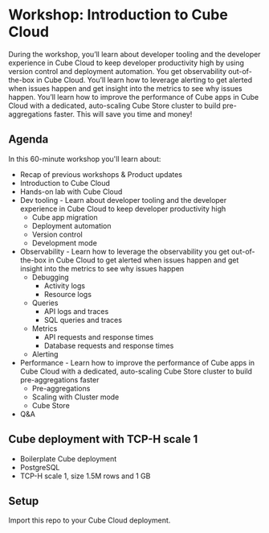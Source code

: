# Workshop: Introduction to Cube Cloud

During the workshop, you’ll learn about developer tooling and the developer experience in Cube Cloud to keep developer productivity high by using version control and deployment automation. You get observability out-of-the-box in Cube Cloud. You’ll learn how to leverage alerting to get alerted when issues happen and get insight into the metrics to see why issues happen. You’ll learn how to improve the performance of Cube apps in Cube Cloud with a dedicated, auto-scaling Cube Store cluster to build pre-aggregations faster. This will save you time and money!

## Agenda

In this 60-minute workshop you'll learn about:

- Recap of previous workshops & Product updates
- Introduction to Cube Cloud
- Hands-on lab with Cube Cloud
- Dev tooling - Learn about developer tooling and the developer experience in Cube Cloud to keep developer productivity high
  - Cube app migration
  - Deployment automation
  - Version control
  - Development mode
- Observability - Learn how to leverage the observability you get out-of-the-box in Cube Cloud to get alerted when issues happen and get insight into the metrics to see why issues happen
  - Debugging 
    - Activity logs
    - Resource logs
  - Queries
    - API logs and traces
    - SQL queries and traces
  - Metrics
    - API requests and response times
    - Database requests and response times
  - Alerting
- Performance - Learn how to improve the performance of Cube apps in Cube Cloud with a dedicated, auto-scaling Cube Store cluster to build pre-aggregations faster
  - Pre-aggregations
  - Scaling with Cluster mode
  - Cube Store
- Q&A

## Cube deployment with TCP-H scale 1

- Boilerplate Cube deployment
- PostgreSQL
- TCP-H scale 1, size 1.5M rows and 1 GB

## Setup

Import this repo to your Cube Cloud deployment.
